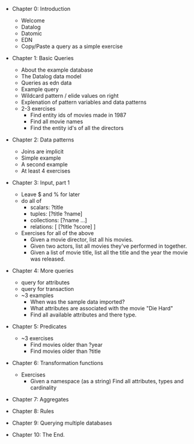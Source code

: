 * Chapter 0: Introduction
  - Welcome
  - Datalog
  - Datomic
  - EDN
  - Copy/Paste a query as a simple exercise

* Chapter 1: Basic Queries
  - About the example database
  - The Datalog data model
  - Queries as edn data
  - Example query
  - Wildcard pattern / elide values on right
  - Explenation of pattern variables and data patterns 
  - 2-3 exercises
    * Find entity ids of movies made in 1987
    * Find all movie names
    * Find the entity id's of all the directors
    
* Chapter 2: Data patterns
  - Joins are implicit
  - Simple example
  - A second example
  - At least 4 exercises

* Chapter 3: Input, part 1
  - Leave $ and % for later
  - do all of 
    * scalars: ?title 
    * tuples: [?title ?name] 
    * collections: [?name ...] 
    * relations: [ [?title ?score] ]
  - Exercises for all of the above
    * Given a movie director, list all his movies.
    * Given two actors, list all movies they've performed in together.
    * Given a list of movie title, list all the title and the year the movie was released.
    
* Chapter 4: More queries
  - query for attributes
  - query for transaction
  - ~3 examples
    * When was the sample data imported?
    * What attributes are associated with the movie "Die Hard"
    * Find all available attributes and there type.

* Chapter 5: Predicates
  - ~3 exercises
    * Find movies older than ?year
    * Find movies older than ?title

* Chapter 6: Transformation functions
  - Exercises
    * Given a namespace (as a string) Find all attributes, types and cardinality

* Chapter 7: Aggregates

* Chapter 8: Rules

* Chapter 9: Querying multiple databases 

* Chapter 10: The End.
